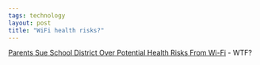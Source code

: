 ```yaml
---
tags: technology
layout: post
title: "WiFi health risks?"
---
```




<a href="http://abcnews.go.com/sections/scitech/Living/WiFi_lawsuit_techtv_031111.html">Parents Sue School District Over Potential Health Risks From Wi-Fi</a> - WTF?


